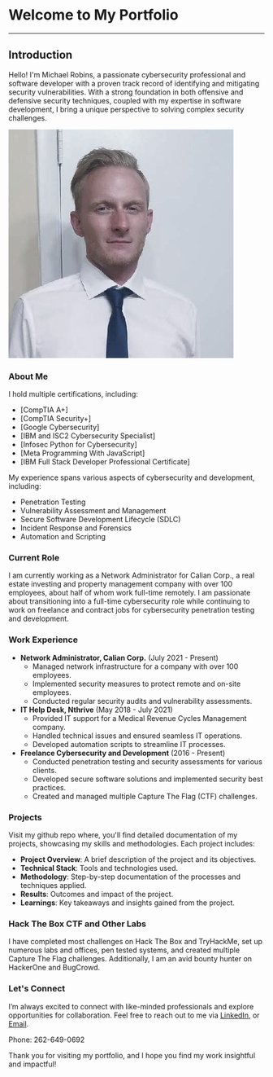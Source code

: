 # Welcome to My Portfolio

---

## Introduction

Hello! I'm Michael Robins, a passionate cybersecurity professional and software developer with a proven track record of identifying and mitigating security vulnerabilities. With a strong foundation in both offensive and defensive security techniques, coupled with my expertise in software development, I bring a unique perspective to solving complex security challenges.

![./images/michael-robins.jpg](./images/michael-robins.jpg)

<!-- Ensure you have this image in your repository -->

### About Me

I hold multiple certifications, including:

- [CompTIA A+]
- [CompTIA Security+]
- [Google Cybersecurity]
- [IBM and ISC2 Cybersecurity Specialist]
- [Infosec Python for Cybersecurity]
- [Meta Programming With JavaScript]
- [IBM Full Stack Developer Professional Certificate]

My experience spans various aspects of cybersecurity and development, including:

- Penetration Testing
- Vulnerability Assessment and Management
- Secure Software Development Lifecycle (SDLC)
- Incident Response and Forensics
- Automation and Scripting

### Current Role

I am currently working as a Network Administrator for Calian Corp., a real estate investing and property management company with over 100 employees, about half of whom work full-time remotely. I am passionate about transitioning into a full-time cybersecurity role while continuing to work on freelance and contract jobs for cybersecurity penetration testing and development.

### Work Experience

- **Network Administrator, Calian Corp.** (July 2021 - Present)
    - Managed network infrastructure for a company with over 100 employees.
    - Implemented security measures to protect remote and on-site employees.
    - Conducted regular security audits and vulnerability assessments.
- **IT Help Desk, Nthrive** (May 2018 - July 2021)
    - Provided IT support for a Medical Revenue Cycles Management company.
    - Handled technical issues and ensured seamless IT operations.
    - Developed automation scripts to streamline IT processes.
- **Freelance Cybersecurity and Development** (2016 - Present)
    - Conducted penetration testing and security assessments for various clients.
    - Developed secure software solutions and implemented security best practices.
    - Created and managed multiple Capture The Flag (CTF) challenges.

### Projects

Visit my github repo where, you'll find detailed documentation of my projects, showcasing my skills and methodologies. Each project includes:

- **Project Overview**: A brief description of the project and its objectives.
- **Technical Stack**: Tools and technologies used.
- **Methodology**: Step-by-step documentation of the processes and techniques applied.
- **Results**: Outcomes and impact of the project.
- **Learnings**: Key takeaways and insights gained from the project.

### Hack The Box CTF and Other Labs

I have completed most challenges on Hack The Box and TryHackMe, set up numerous labs and offices, pen tested systems, and created multiple Capture The Flag challenges. Additionally, I am an avid bounty hunter on HackerOne and BugCrowd.

### Let's Connect

I’m always excited to connect with like-minded professionals and explore opportunities for collaboration. Feel free to reach out to me via [LinkedIn](https://www.linkedin.com/in/anthony-robins-5764452ab?utm_source=share&utm_campaign=share_via&utm_content=profile&utm_medium=android_app), or [Email](mailto:Michaelr0303@outlook.com).

Phone: 262-649-0692

Thank you for visiting my portfolio, and I hope you find my work insightful and impactful!
